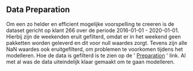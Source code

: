 ## Data Preparation

Om een zo helder en efficient mogelijke voorspelling te creeren is de dataset gericht op klant 266 over de periode 2016-01-01 - 2020-01-01. Hierbij zijn de weekenden eruit gefilterd, omdat er in het weekend geen pakketten worden geleverd en dit voor null waardes zorgt. Tevens zijn alle NaN waardes ook eruitgefilterd, om problemen te voorkomen tijdens het modelleren. Hoe de data is gefilterd is te zien op de ' [Preparation](https://github.com/Emir-Acikgoz-50/Minor-Data-Science/blob/main/Notebook%20Bewijzen/filteren.PNG) ' link. Al met al was de data uiteindelijk klaar gemaakt om te gaan modelleren.


